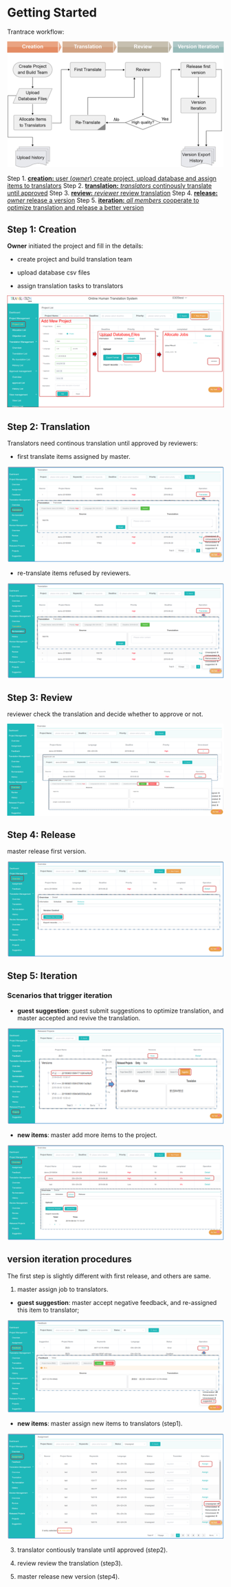 # Getting Started

Trantrace workflow: 
 
![](/assets/Trantrace_workflow.jpg)

Step 1. [**creation:** user (_owner_) create project, upload database and assign items to translators](#create)
Step 2. [**translation:** _translators_ continously translate until approved](#translate)
Step 3. [**review:** _reviewer_ review translation](#review)
Step 4. [**release:** _owner_ release a version](#release)
Step 5. [**iteration:** _all members_ cooperate to optimize translation and release a better version](#iterative)
 

## Step 1: Creation 

<span id='create'></span>

**Owner** initiated the project and fill in the details:

- create project and build translation team

- upload database csv files

- assign translation tasks to translators


![](/assets/step1_creation.png)


## Step 2: Translation

<span id='translate'></span>

Translators need continous translation until approved by reviewers:

- first translate items assigned by master.

![](/assets/translation_management.translation.png)

- re-translate items refused by reviewers.

![](/assets/translation_management.retranslation.png)


## Step 3: Review

<span id='review'></span>

reviewer check the translation and decide whether to approve or not.

![](/assets/step3_review.png)

## Step 4: Release

<span id='release'></span>

master release first version.

![](/assets/step4_release.png)

## Step 5: Iteration

<span id='iteration'></span>

### Scenarios that trigger iteration

- **guest suggestion**: guest submit suggestions to optimize translation, and master accepted and revive the translation.

![](/assets/suggestion.png)

- **new items**: master add more items to the project.

![](/assets/step5_upload.png)


## version iteration procedures

The first step is slightly different with first release, and others are same.

1. master assign job to translators.
  
  - **guest suggestion**: master accept negative feedback, and re-assigned this item to translator;
  
![](/assets/project_management.feedback.png)
  
  - **new items**: master assign new items to translators (step1).
  
  ![](/assets/project_management.assignment.png)

3. translator contiously translate until approved (step2).

4. review review the translation (step3).

5. master release new version (step4).











